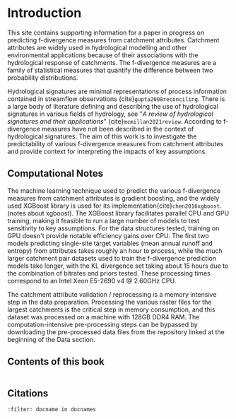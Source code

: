# Introduction

This site contains supporting information for a paper in progress on predicting f-divergence measures from catchment attributes.  Catchment attributes are widely used in hydrological modelling and other environmental applications because of their associations with the hydrological response of catchments.  The f-divergence measures are a family of statistical measures that quantify the difference between two probability distributions.  

Hydrological signatures are minimal representations of process information contained in streamflow observations {cite}`gupta2008reconciling`. There is a large body of literature defining and describing the use of hydrological signatures in various fields of hydrology, see "*A review of hydrological signatures and their applications*" {cite}`mcmillan2021review`. According to  f-divergence measures have not been described in the context of hydrological signatures.  The aim of this work is to investigate the predictability of various f-divergence measures from catchment attributes and provide context for interpreting the impacts of key assumptions.

## Computational Notes

The machine learning technique used to predict the various f-divergence measures from catchment attributes is gradient boosting, and the widely used XGBoost library is used for its implementation{cite}`chen2016xgboost`.  (notes about xgboost).  The XGBoost library facilitates parallel CPU and GPU training, making it feasible to run a large number of models to test sensitivity to key assumptions.  For the data structures tested, training on GPU doesn't provide notable efficiency gains over CPU.  The first two models predicting single-site target variables (mean annual runoff and entropy) from attributes takes roughly an hour to process, while the much larger catchment pair datasets used to train the f-divergence prediction models take longer, with the KL divergence set taking about 15 hours due to the combination of bitrates and priors tested. These processing times correspond to an Intel Xeon E5-2690 v4 @ 2.60GHz CPU.

The catchment attribute validation / reprocessing is a memory intensive step in the data preparation.  Processing the various raster files for the largest catchments is the critical step in memory consumption, and this dataset was processed on a machine with 128GB DDR4 RAM.  The computation-intensive pre-processing steps can be bypassed by downloading the pre-processed data files from the repository linked at the beginning of the Data section.


## Contents of this book

```{tableofcontents}
```

## Citations 

```{bibliography}
:filter: docname in docnames
```
